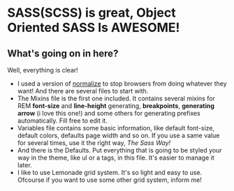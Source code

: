 # SASS(SCSS) is great, Object Oriented SASS Is AWESOME!
## What's going on in here?
Well, everything is clear! 
- I used a version of [normalize](https://github.com/kristerkari/normalize.scss) to stop browsers from doing whatever they want! And there are several files to start with.
- The Mixins file is the first one included. It contains several mixins for REM **font-size** and **line-height** generating, **breakpoints**, **generating arrow** (i love this one!) and some others for generating prefixes automatically. Fill free to edit it.
- Variables file contains some basic information, like default font-size, default colors, defaults page width and so on. If you use a same value for several times, use it the right way, *The Sass Way!*
- And there is the Defaults. Put everything that is going to be styled your way in the theme, like ul or a tags, in this file. It's easier to manage it later.
- I like to use Lemonade grid system. It's so light and easy to use. Ofcourse if you want to use some other grid system, inform me!
